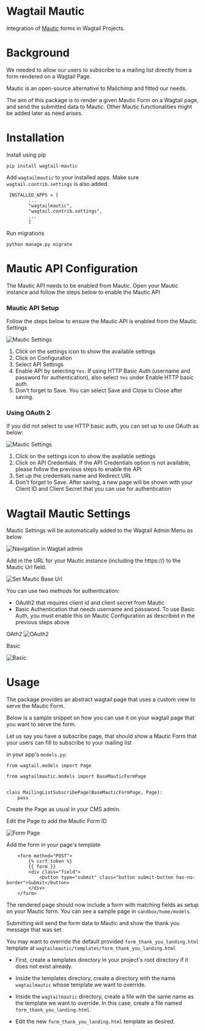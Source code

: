# Wagtail Mautic
Integration of [Mautic](https://github.com/mautic/mautic) forms in Wagtail Projects.

# Background

We needed to allow our users to subscribe to a mailing list directly from a form rendered on a Wagtail Page.

Mautic is an open-source alternative to Mailchimp and fitted our needs. 

The aim of this package is to render a given Mautic Form on a Wagtail page, and send the submitted data to Mautic.
Other Mautic functionalities might be added later as need arises.


# Installation
Install using pip

```
pip install wagtail-mautic
```

Add `wagtailmautic` to your installed apps. Make sure `wagtail.contrib.settings` is also added.

```
 INSTALLED_APPS = [
        ...
        "wagtailmautic",
        "wagtail.contrib.settings",
        ...
        ]
```


Run migrations
```
python manage.py migrate
```



# Mautic API Configuration

The Mautic API needs to be enabled from Mautic. Open your Mautic instance and follow the steps below to enable the Mautic
API

### Mautic API Setup
Follow the steps below to ensure the Mautic API is enabled from the Mautic Settings

![Mautic Settings](screenshots/mautic-config.png)

1. Click on the settings icon to show the available settings
2. Click on Configuration
3. Select API Settings
4. Enable API by selecting `Yes`. If using HTTP Basic Auth (username and password for authentication), also select `Yes`
under Enable HTTP basic auth
5. Don't forget to Save. You can select Save and Close to Close after saving.

### Using OAuth 2
If you did not select to use HTTP basic auth, you can set up to use OAuth as below:

![Mautic Settings](screenshots/mautic-oauth.png)

1. Click on the settings icon to show the available settings
2. Click on API Credentials. If the API Credentials option is not available, please follow the previous steps to enable the API
3. Set up the credentials name and Redirect URL
4. Don't forget to Save. After saving, a new page will be shown with your Client ID and Client Secret that you can use 
for authentication


# Wagtail Mautic Settings

Mautic Settings will be automatically added to the Wagtail Admin Menu as below

![Navigation in Wagtail admin](screenshots/locate_mautic_settings.png)

Add in the URL for your Mautic instance (including the https://) to the Mautic Url field.

![Set Mautic Base Url](screenshots/base_url.png)

You can use two methods for authentication:

- OAuth2 that requires client id and client secret from Mautic
- Basic Authentication that needs username and password. To use Basic Auth, you must enable this on Mautic Configuration
as described in the previous steps above

OAth2
![OAuth2](screenshots/oauth.png)

Basic 

![Basic](screenshots/basic.png)


# Usage

The package provides an abstract wagtail page that uses a custom view to serve the Mautic Form.

Below is a sample snippet on how you can use it on your wagtail page that you want to serve the form.

Let us say you have a subscribe page, that should show a Mautic Form that your users can fill to subscribe to your mailing list

in your app's `models.py`:
```
from wagtail.models import Page

from wagtailmautic.models import BaseMauticFormPage


class MailingListSubscribePage(BaseMauticFormPage, Page):
    pass
```


Create the Page as usual in your CMS admin.

Edit the Page to add the Mautic Form ID

![Form Page](screenshots/form_page.png)

Add the form in your page's template

```
    <form method="POST">
        {% csrf_token %}
        {{ form }}
        <div class="field">
            <button type="submit" class="button submit-button has-no-border">Submit</button>
        </div>
    </form>

```
The rendered page should now include a form with matching fields as setup on your Mautic form.
You can see a sample page in `sandbox/home/models`.

Submitting will send the form data to Mautic and show the thank you message that was set

You may want to override the default provided `form_thank_you_landing.html` template at `wagtailmautic/templates/form_thank_you_landing.html`

- First, create a templates directory in your project's root directory if it does not exist already.

- Inside the templates directory, create a directory with the name `wagtailmautic` whose template we want to override. 

- Inside the `wagtailmautic` directory, create a file with the same name as the template we want to override. In this case, create a file named `form_thank_you_landing.html`.

- Edit the new `form_thank_you_landing.html` template as desired.

